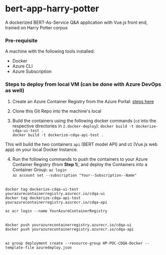 # bert-app-harry-potter
A dockerized BERT-As-Service Q&amp;A application with Vue.js front end, trained on Harry Potter corpus

### Pre-requisite
A machine with the following tools installed:
- Docker
- Azure CLI
- Azure Subscription

### Steps to deploy from local VM (can be done with Azure DevOps as well)

1) Create an Azure Container Registry from the Azure Portal: [steps here](https://docs.microsoft.com/en-us/azure/container-registry/container-registry-get-started-portal)

2) Clone this Git Repo into the machine's local

3) Build the containers using the following docker commands (`cd` into the respective directories in `2.docker-deploy`):
`docker build -t dockerize-cdqa-ui-test .` <br>
`docker build -t dockerize-cdqa-api-test .` <br>

This will build the two containers `api` (BERT model API) and `UI` (Vue.js web app) on your local Docker Instance.

4) Run the following commands to push the containers to your Azure Container Registry (from **Step 1**), and deploy the Containers into a Container Group:
`az login` <br>
`az account set --subscription "Your--Subscription--Name"` <br><br>

`docker tag dockerize-cdqa-ui-test yourazurecontainerregistry.azurecr.io/cdqa-ui` <br>
`docker tag dockerize-cdqa-api-test yourazurecontainerregistry.azurecr.io/cdqa-api` <br>

`az acr login --name YourAzureContainerRegistry` <br><br>

`docker push yourazurecontainerregistry.azurecr.io/cdqa-ui`<br>
`docker push yourazurecontainerregistry.azurecr.io/cdqa-api`<br><br>

`az group deployment create --resource-group HP-POC-CDQA-Docker --template-file azuredeploy.json`
